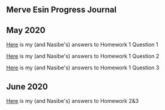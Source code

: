 ## Merve Esin Progress Journal

## May 2020
[Here](https://htmlpreview.github.io/?https://github.com/ETM-58D/spring20-nsbdeniz/blob/master/HW1Q1-Nasibe-Merve.html) is my (and Nasibe's) answers to Homework 1 Question 1

[Here](https://htmlpreview.github.io/?https://github.com/ETM-58D/spring20-nsbdeniz/blob/master/HW2-Question2.html) is my (and Nasibe's) answers to Homework 1 Question 2

[Here](https://htmlpreview.github.io/?https://github.com/ETM-58D/spring20-nsbdeniz/blob/master/HW1Q3-Nasibe-Merve.html) is my (and Nasibe's) answers to Homework 1 Question 3

## June 2020
[Here](https://htmlpreview.github.io/?https://github.com/ETM-58D/spring20-nsbdeniz/blob/master/Nasibe%20-%20Merve%20HW2-3.html) is my (and Nasibe's) answers to Homework 2&3
